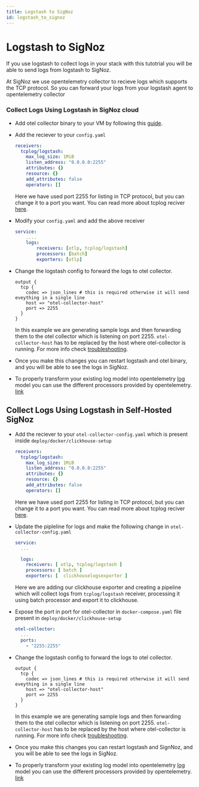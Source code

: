 ```yaml
---
title: Logstash to SigNoz
id: logstash_to_signoz
---
```


# Logstash to SigNoz

If you use logstash to collect logs in your stack with this tutotrial you will be able to send logs from logstash to SigNoz.

At SigNoz we use opentelemetry collector to recieve logs which supports the TCP protocol. So you can forward your logs from your logstash agent to opentelemetry collector

### Collect Logs Using Logstash in SigNoz cloud
  * Add otel collector binary to your VM by following this [guide](https://signoz.io/docs/tutorial/opentelemetry-binary-usage-in-virtual-machine/).
  * Add the reciever to your `config.yaml` 
    ```yaml
    receivers:
      tcplog/logstash:
        max_log_size: 1MiB
        listen_address: "0.0.0.0:2255"
        attributes: {}
        resource: {}
        add_attributes: false
        operators: []
    ```
    Here we have used port 2255 for listing in TCP protocol, but you can change it to a port you want.
    You can read more about tcplog reciver [here](https://github.com/open-telemetry/opentelemetry-collector-contrib/tree/main/receiver/tcplogreceiver).
 * Modify your `config.yaml` and add the above receiver
    ```yaml {4}
    service:
        ....
        logs:
            receivers: [otlp, tcplog/logstash]
            processors: [batch]
            exporters: [otlp]
    ```
  * Change the logstash config to forward the logs to otel collector.
    ```
    output {
      tcp {
        codec => json_lines # this is required otherwise it will send eveything in a single line
        host => "otel-collector-host"
        port => 2255
      }
    }
    ```
    In this example we are generating sample logs and then forwarding them to the otel collector which is listening on  port 2255.
    `otel-collector-host` has to be replaced by the host where otel-collector is running. For more info check [troubleshooting](../install/troubleshooting.md#signoz-otel-collector-address-grid). 

  *  Once you make this changes you can restart logstash and otel binary, and you will be able to see the logs in SigNoz.
  *  To properly transform your existing log model into opentelemetry [log](https://github.com/open-telemetry/opentelemetry-specification/blob/main/specification/logs/data-model.md) model you can use the different processors provided by opentelemetry. [link](./logs.md#processors-available-for-processing-logs)

## Collect Logs Using Logstash in Self-Hosted SigNoz

* Add the reciever to your `otel-collector-config.yaml` which is present inside `deploy/docker/clickhouse-setup`
    ```yaml
    receivers:
      tcplog/logstash:
        max_log_size: 1MiB
        listen_address: "0.0.0.0:2255"
        attributes: {}
        resource: {}
        add_attributes: false
        operators: []
    ```
    Here we have used port 2255 for listing in TCP protocol, but you can change it to a port you want.
    You can read more about tcplog reciver [here](https://github.com/open-telemetry/opentelemetry-collector-contrib/tree/main/receiver/tcplogreceiver).

* Update the pipleline for logs and make the following change in `otel-collector-config.yaml`
    ```yaml
    service:
      ...

      logs:
        receivers: [ otlp, tcplog/logstash ]
        processors: [ batch ]
        exporters: [  clickhouselogsexporter ]
    ```
    Here we are adding our clickhouse exporter and creating a pipeline which will collect logs from `tcplog/logstash` receiver, processing it using batch processor and export it to clickhouse.

* Expose the port in port for otel-collector in `docker-compose.yaml` file present in `deploy/docker/clickhouse-setup`
  ```yaml
  otel-collector:
    ...
    ports:
      - "2255:2255"
  ```

* Change the logstash config to forward the logs to otel collector.
    ```
    output {
      tcp {
        codec => json_lines # this is required otherwise it will send eveything in a single line
        host => "otel-collector-host"
        port => 2255
      }
    }
    ```
    In this example we are generating sample logs and then forwarding them to the otel collector which is listening on  port 2255.
    `otel-collector-host` has to be replaced by the host where otel-collector is running. For more info check [troubleshooting](../install/troubleshooting.md#signoz-otel-collector-address-grid). 

*  Once you make this changes you can restart logstash and SignNoz, and you will be able to see the logs in SigNoz.
*  To properly transform your existing log model into opentelemetry [log](https://github.com/open-telemetry/opentelemetry-specification/blob/main/specification/logs/data-model.md) model you can use the different processors provided by opentelemetry. [link](./logs.md#processors-available-for-processing-logs)